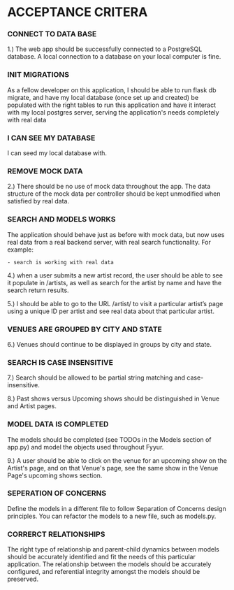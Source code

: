 

# ACCEPTANCE CRITERA 

### CONNECT TO DATA BASE
1.) The web app should be successfully connected to a PostgreSQL database. A local connection to a database on your local computer is fine.

### INIT MIGRATIONS
As a fellow developer on this application, I should be able to run flask db migrate, and have my local database (once set up and created) be populated with the right tables to run this application and have it interact with my local postgres server, serving the application's needs completely with real data

### I CAN SEE MY DATABASE 
I can seed my local database with.

### REMOVE MOCK DATA
2.) There should be no use of mock data throughout the app. The data structure of the mock data per controller should be kept unmodified when satisfied by real data.

### SEARCH AND MODELS WORKS
The application should behave just as before with mock data, but now uses real data from a real backend server, with real search functionality. For example:

    - search is working with real data


4.) when a user submits a new artist record, the user should be able to see it populate in /artists, as well as search for the artist by name and have the search return results.

5.) I should be able to go to the URL /artist/<artist-id> to visit a particular artist’s page using a unique ID per artist and see real data about that particular artist.

### VENUES ARE GROUPED BY CITY AND STATE

6.) Venues should continue to be displayed in groups by city and state.

### SEARCH IS CASE INSENSITIVE

7.) Search should be allowed to be partial string matching and case-insensitive.

8.) Past shows versus Upcoming shows should be distinguished in Venue and Artist pages.

### MODEL DATA IS COMPLETED
The models should be completed (see TODOs in the Models section of app.py) and model the objects used throughout Fyyur.

9.) A user should be able to click on the venue for an upcoming show on the Artist's page, and on that Venue's page, see the same show in the Venue Page's upcoming shows section.

### SEPERATION OF CONCERNS
Define the models in a different file to follow Separation of Concerns design principles. You can refactor the models to a new file, such as models.py.

### CORRERCT RELATIONSHIPS
The right type of relationship and parent-child dynamics between models should be accurately identified and fit the needs of this particular application.
The relationship between the models should be accurately configured, and referential integrity amongst the models should be preserved.